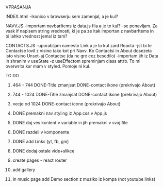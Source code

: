 VPRASANJA

INDEX.html
-ikonico v browserju sem zamenjal, a je kul?

NAVV.JS
-importam navbarItems iz data.js fila a je to kul?
-se ponavljam. Za vsak if napisem string vrednosti, ki je pa ze itak importan z navbarItems in bi lahko vrednost jemal iz tam?

CONTACTS.JS
-uporabljam <a> namesto Link a je to kul zard Reacta
-jst bi te Contactse lovil z visino tako kot pri Navv. Ko Contactsi in About dosezeta isto visino Unset-aj Contactse (da ne gre cez besedilo)
-importam jih iz Data in shranim v useState
-z useEffectom spreminjam class attrb. To mi overwrita kar mam v styled. Pomoje ni kul. 




TO DO
1. 464 - 744
DONE-Title zmanjsat
DONE-contact ikone (prekrivajo About)
2. 744 - 1024
DONE-Title zmanjsat
DONE-contact ikone (prekrivajo About)
3. vecje od 1024
DONE-contact icone (prekrivajo About)

4. DONE premakni nav styling iz App.css v App.js
5. DONE daj ves kontent v variable in jih premakni v svoj file
6. DONE razdeli v komponente
7. DONE add Links (yt, fb, gm)
8. DONE dodaj ostale vide+slikce

9. create pages - react router
10. add gallery
11. in music page add Demo section z muziko iz kompa (not youtube links)
